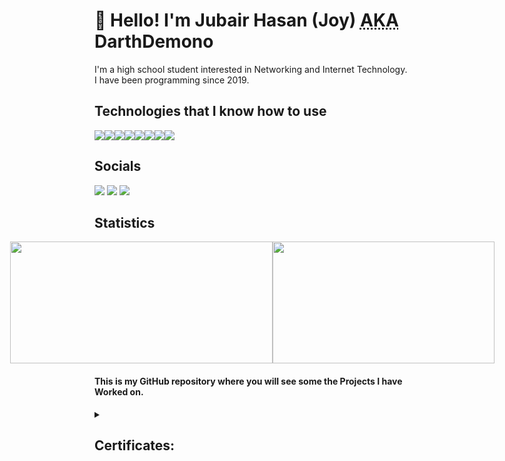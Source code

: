 # <h1>👋 Hello! I'm Jubair Hasan (Joy) <abbr title="Also Known As">AKA </abbr> DarthDemono</h1>

<p>I'm a high school student interested in Networking and Internet Technology. I have been programming since 2019.</p>

## Technologies that I know how to use
<div style="display: flex;">
  <img src="https://img.shields.io/badge/-StackOverflow-001633?style=for-the-badge&logo=stackoverflow">
  <img src="https://img.shields.io/badge/-Python-001633?style=for-the-badge&logo=python">
  <img src="https://img.shields.io/badge/-JavaScript-001633?style=for-the-badge&logo=javascript">
  <img src="https://img.shields.io/badge/-HTML-001633?style=for-the-badge&logo=html5">
  <img src="https://img.shields.io/badge/-CSS-001633?style=for-the-badge&logo=css3">
  <img src="https://img.shields.io/badge/-Git-001633?style=for-the-badge&logo=git">
  <img src="https://img.shields.io/badge/-Windows-001633?style=for-the-badge&logo=Windows">
  <img src="https://img.shields.io/badge/-CMD-001633?style=for-the-badge&logo=windowsterminal">
</div>

## Socials
<div class="socialmedia-btns">
  <a tabindex="0" rel="external author me contact about" hreflang="en" type="text/html" title="My Instagram" href="https://instagram.com/darthdemono/" class="url u-url"><img src="https://img.shields.io/badge/-Instagram-black?style=for-the-badge&logo=Instagram"></a>
  <a tabindex="0" rel="external author me contact about" hreflang="en" type="text/html" title="My Facebook Profile" href="https://www.facebook.com/darthdemono/" class="url u-url"><img src="https://img.shields.io/badge/-Facebook-black?style=for-the-badge&logo=Facebook"></a>
  <a tabindex="0" rel="external author me contact about" hreflang="en" type="text/html" title="My Stackoverflow Profile" href="https://stackoverflow.com/users/13643722/darth-demono?tab=profile" class="url u-url stack fa-stack-overflow"><img src="https://img.shields.io/badge/-Stack%20Overflow-black?style=for-the-badge&logo=StackOverflow"></a>
</div>

## Statistics
<div style="display: flex; justify-content: center;">
  <img src="https://github-readme-stats.vercel.app/api?username=darthdemono&show_icons=true&theme=react" height="195px" width="420px"/>
  <img src="https://github-readme-stats.vercel.app/api/top-langs/?username=darthdemono&layout=compact&card_width=250&langs_count=6&theme=react" height="195px" width="355px" />
</div>

<h4>This is my GitHub repository where you will see some the Projects I have Worked on. </h4>

<details>
  <summary><h2>Certificates:</h2></summary>
    <h3>Netwworking Certificates</h3>
  
  1. Basics of Computer Networking
     - [Basics of Computer Network Certificate](Basics%20of%20Networking.pdf)

  2. Network Security
     - [Types of Network Security Certificate](Types%20of%20Network%20Security.pdf)
     - [Network SecurityCertificate](Network%20Security.pdf)
</details>
